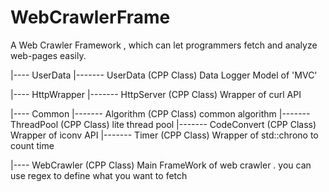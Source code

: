 WebCrawlerFrame
===============

A Web Crawler Framework , which can let programmers fetch and analyze web-pages easily. 


|---- UserData 
         |------- UserData (CPP Class)   Data Logger Model of 'MVC'
         
|---- HttpWrapper
         |------- HttpServer (CPP Class)  Wrapper of curl API 
         
|---- Common
         |------- Algorithm (CPP Class)  common algorithm 
         |------- ThreadPool (CPP Class) lite thread pool 
         |------- CodeConvert (CPP Class) Wrapper of iconv API
         |------- Timer (CPP Class)       Wrapper of std::chrono to count time

|---- WebCrawler (CPP Class)
Main FrameWork of web crawler . you can use regex to define what you want to fetch 

